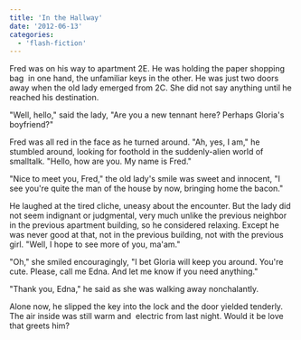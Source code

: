 ```yaml
---
title: 'In the Hallway'
date: '2012-06-13'
categories:
  - 'flash-fiction'
---
```


Fred was on his way to apartment 2E. He was holding the paper shopping bag  in
one hand, the unfamiliar keys in the other. He was just two doors away when the
old lady emerged from 2C. She did not say anything until he reached his
destination.

<!-- truncate -->

"Well, hello," said the lady, "Are you a new tennant here? Perhaps Gloria's
boyfriend?"

Fred was all red in the face as he turned around. "Ah, yes, I am," he stumbled
around, looking for foothold in the suddenly-alien world of smalltalk. "Hello,
how are you. My name is Fred."

"Nice to meet you, Fred," the old lady's smile was sweet and innocent, "I see
you're quite the man of the house by now, bringing home the bacon."

He laughed at the tired cliche, uneasy about the encounter. But the lady did not
seem indignant or judgmental, very much unlike the previous neighbor in the
previous apartment building, so he considered relaxing. Except he was never good
at that, not in the previous building, not with the previous girl. "Well, I hope
to see more of you, ma'am."

"Oh," she smiled encouragingly, "I bet Gloria will keep you around. You're cute.
Please, call me Edna. And let me know if you need anything."

"Thank you, Edna," he said as she was walking away nonchalantly.

Alone now, he slipped the key into the lock and the door yielded tenderly. The
air inside was still warm and  electric from last night. Would it be love that
greets him?

